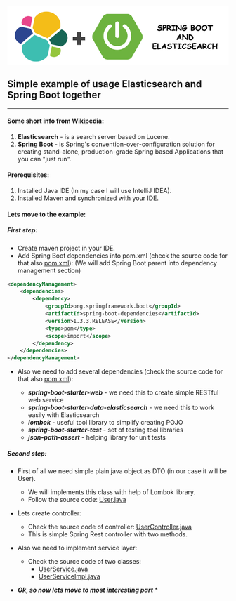![alt text](./etc/sb_el.png "Spring Boot and Elasticsearch")


## Simple example of usage Elasticsearch and Spring Boot together
***

#### Some short info from Wikipedia:

 1. **Elasticsearch** - is a search server based on Lucene.
 2. **Spring Boot** - is Spring's convention-over-configuration solution for creating stand-alone, production-grade Spring based Applications that you can "just run".


#### Prerequisites:

1. Installed Java IDE (In my case I will use IntelliJ IDEA‎).
2. Installed Maven and synchronized with your IDE.


#### Lets move to the example:


##### First step:

* Create maven project in your IDE.
* Add Spring Boot dependencies into pom.xml (check the source code for that also [pom.xml](./pom.xml#L10-22)):
(We will add Spring Boot parent into dependency management section)

```xml
<dependencyManagement>
    <dependencies>
        <dependency>
            <groupId>org.springframework.boot</groupId>
            <artifactId>spring-boot-dependencies</artifactId>
            <version>1.3.3.RELEASE</version>
            <type>pom</type>
            <scope>import</scope>
        </dependency>
    </dependencies>
</dependencyManagement>
```

* Also we need to add several dependencies (check the source code for that also [pom.xml](./pom.xml#L22-55)):
  
  * **_spring-boot-starter-web_** - we need this to create simple RESTful web service 
  * **_spring-boot-starter-data-elasticsearch_** - we need this to work easily with Elasticsearch   
  * **_lombok_** - useful tool library to simplify creating POJO 
  * **_spring-boot-starter-test_** - set of testing tool libraries
  * **_json-path-assert_** - helping library for unit tests

##### Second step:

* First of all we need simple plain java object as DTO (in our case it will be User).
  * We will implements this class with help of Lombok library.
  * Follow the source code: [User.java](./src/main/java/io/github/zelinskyi/domain/User.java)

* Lets create controller:
  * Check the source code of controller: [UserController.java](./src/main/java/io/github/zelinskyi/controllers/UserController.java)
  * This is simple Spring Rest controller with two methods.

* Also we need to implement service layer:
  * Check the source code of two classes:
    * [UserService.java](./src/main/java/io/github/zelinskyi/services/UserService.java)
    * [UserServiceImpl.java](./src/main/java/io/github/zelinskyi/services/impl/UserServiceImpl.java)
    

* **_Ok, so now lets move to most interesting part_**
  * 

